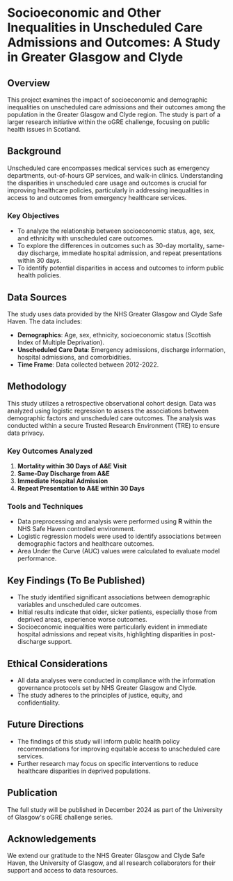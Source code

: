 # Socioeconomic and Other Inequalities in Unscheduled Care Admissions and Outcomes: A Study in Greater Glasgow and Clyde

## Overview
This project examines the impact of socioeconomic and demographic inequalities on unscheduled care admissions and their outcomes among the population in the Greater Glasgow and Clyde region. The study is part of a larger research initiative within the oGRE challenge, focusing on public health issues in Scotland.

## Background
Unscheduled care encompasses medical services such as emergency departments, out-of-hours GP services, and walk-in clinics. Understanding the disparities in unscheduled care usage and outcomes is crucial for improving healthcare policies, particularly in addressing inequalities in access to and outcomes from emergency healthcare services.

### Key Objectives
- To analyze the relationship between socioeconomic status, age, sex, and ethnicity with unscheduled care outcomes.
- To explore the differences in outcomes such as 30-day mortality, same-day discharge, immediate hospital admission, and repeat presentations within 30 days.
- To identify potential disparities in access and outcomes to inform public health policies.

## Data Sources
The study uses data provided by the NHS Greater Glasgow and Clyde Safe Haven. The data includes:
- **Demographics**: Age, sex, ethnicity, socioeconomic status (Scottish Index of Multiple Deprivation).
- **Unscheduled Care Data**: Emergency admissions, discharge information, hospital admissions, and comorbidities.
- **Time Frame**: Data collected between 2012-2022.

## Methodology
This study utilizes a retrospective observational cohort design. Data was analyzed using logistic regression to assess the associations between demographic factors and unscheduled care outcomes. The analysis was conducted within a secure Trusted Research Environment (TRE) to ensure data privacy.

### Key Outcomes Analyzed
1. **Mortality within 30 Days of A&E Visit**
2. **Same-Day Discharge from A&E**
3. **Immediate Hospital Admission**
4. **Repeat Presentation to A&E within 30 Days**

### Tools and Techniques
- Data preprocessing and analysis were performed using **R** within the NHS Safe Haven controlled environment.
- Logistic regression models were used to identify associations between demographic factors and healthcare outcomes.
- Area Under the Curve (AUC) values were calculated to evaluate model performance.

## Key Findings (To Be Published)
- The study identified significant associations between demographic variables and unscheduled care outcomes.
- Initial results indicate that older, sicker patients, especially those from deprived areas, experience worse outcomes.
- Socioeconomic inequalities were particularly evident in immediate hospital admissions and repeat visits, highlighting disparities in post-discharge support.

## Ethical Considerations
- All data analyses were conducted in compliance with the information governance protocols set by NHS Greater Glasgow and Clyde.
- The study adheres to the principles of justice, equity, and confidentiality.

## Future Directions
- The findings of this study will inform public health policy recommendations for improving equitable access to unscheduled care services.
- Further research may focus on specific interventions to reduce healthcare disparities in deprived populations.

## Publication
The full study will be published in December 2024 as part of the University of Glasgow's oGRE challenge series.

## Acknowledgements
We extend our gratitude to the NHS Greater Glasgow and Clyde Safe Haven, the University of Glasgow, and all research collaborators for their support and access to data resources.
